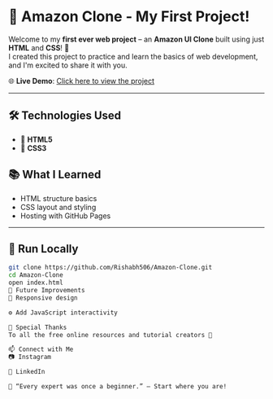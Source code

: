 # 🛒 Amazon Clone - My First Project!

Welcome to my **first ever web project** – an **Amazon UI Clone** built using just **HTML** and **CSS**! 🎉  
I created this project to practice and learn the basics of web development, and I'm excited to share it with you.

🌐 **Live Demo**: [Click here to view the project](https://rishabh506.github.io/Amazon-Clone/)

---

## 🛠️ Technologies Used

- 🧱 **HTML5**
- 🎨 **CSS3**

## 📚 What I Learned

- HTML structure basics
- CSS layout and styling
- Hosting with GitHub Pages

---

## 🚀 Run Locally

```bash
git clone https://github.com/Rishabh506/Amazon-Clone.git
cd Amazon-Clone
open index.html
🧠 Future Improvements
📱 Responsive design

⚙️ Add JavaScript interactivity

🙌 Special Thanks
To all the free online resources and tutorial creators 🙏

📫 Connect with Me
📷 Instagram

💼 LinkedIn

💬 “Every expert was once a beginner.” – Start where you are!
